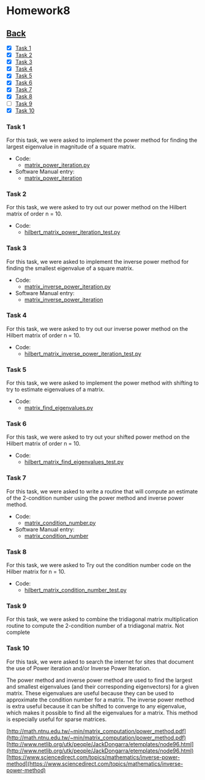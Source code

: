 # Homework8<br>

## [Back](../)

- [x] [Task 1](#task-1)
- [x] [Task 2](#task-2)
- [x] [Task 3](#task-3)
- [x] [Task 4](#task-4)
- [x] [Task 5](#task-5)
- [x] [Task 6](#task-6)
- [x] [Task 7](#task-7)
- [x] [Task 8](#task-8)
- [ ] [Task 9](#task-9)
- [x] [Task 10](#task-10)

### Task 1
For this task, we were asked to implement the power method for finding the largest eigenvalue in magnitude of a square matrix.

- Code:
  - [matrix_power_iteration.py](Task1/matrix_power_iteration.py)
- Software Manual entry:
  - [matrix_power_iteration](../software_manual/matrix_power_iteration.md)

### Task 2
For this task, we were asked to try out our power method on the Hilbert matrix of order n = 10.

- Code:
  - [hilbert_matrix_power_iteration_test.py](Task2/hilbert_matrix_power_iteration_test.py)

### Task 3
For this task, we were asked to implement the inverse power method for finding the smallest eigenvalue of a square matrix.

- Code:
  - [matrix_inverse_power_iteration.py](Task3/matrix_inverse_power_iteration.py)
- Software Manual entry:
  - [matrix_inverse_power_iteration](../software_manual/matrix_inverse_power_iteration.md)

### Task 4
For this task, we were asked to try out our inverse power method on the Hilbert matrix of order n = 10.

- Code:
  - [hilbert_matrix_inverse_power_iteration_test.py](Task4/hilbert_matrix_inverse_power_iteration_test.py)

### Task 5
For this task, we were asked to implement the power method with shifting to try to estimate eigenvalues of a matrix.

- Code:
  - [matrix_find_eigenvalues.py](Task5/matrix_find_eigenvalues.py)

### Task 6
For this task, we were asked to try out your shifted power method on the Hilbert matrix of order n = 10.

- Code:
  - [hilbert_matrix_find_eigenvalues_test.py](Task6/hilbert_matrix_find_eigenvalues_test.py)

### Task 7
For this task, we were asked to write a routine that will compute an estimate of the 2-condition number using the power method and inverse power method.

- Code:
  - [matrix_condition_number.py](Task7/matrix_condition_number.py)
- Software Manual entry:
  - [matrix_condition_number](../software_manual/matrix_condition_number.md)

### Task 8
For this task, we were asked to Try out the condition number code on the Hilber matrix for n = 10.

- Code:
  - [hilbert_matrix_condition_number_test.py](Task8/hilbert_matrix_condition_number_test.py)

### Task 9
For this task, we were asked to combine the tridiagonal matrix multiplication routine to compute the 2-condition number of a tridiagonal matrix.
Not complete

### Task 10
  
For this task, we were asked to search the internet for sites that document the use of Power iteration and/or Inverse Power Iteration. 

The power method and inverse power method are used to find the largest and smallest eigenvalues (and their corresponding eigenvectors) for a given matrix. These eigenvalues are useful because they can be used to approximate the condition number for a matrix. The inverse power method is extra useful because it can be shifted to converge to any eigenvalue, which makes it possible to find all the eigenvalues for a matrix. This method is especially useful for sparse matrices.

[http://math.ntnu.edu.tw/~min/matrix_computation/power_method.pdf](http://math.ntnu.edu.tw/~min/matrix_computation/power_method.pdf)
[http://www.netlib.org/utk/people/JackDongarra/etemplates/node96.html](http://www.netlib.org/utk/people/JackDongarra/etemplates/node96.html)
[https://www.sciencedirect.com/topics/mathematics/inverse-power-method](https://www.sciencedirect.com/topics/mathematics/inverse-power-method)

